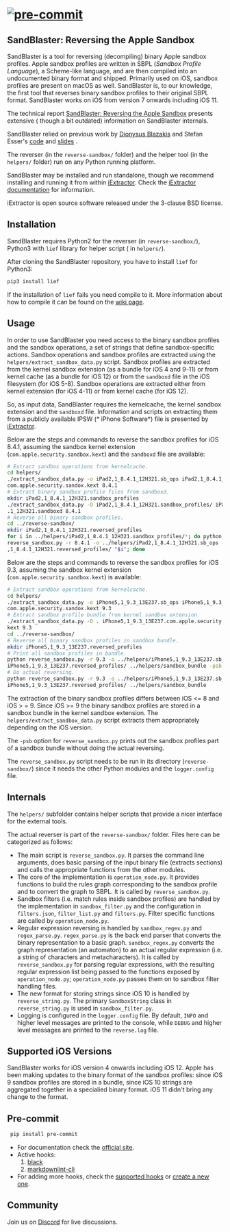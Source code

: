 # [![pre-commit](https://img.shields.io/badge/pre--commit-enabled-brightgreen?logo=pre-commit&logoColor=white)](https://github.com/pre-commit/pre-commit)

## SandBlaster: Reversing the Apple Sandbox

SandBlaster is a tool for reversing (decompiling) binary Apple sandbox profiles.
Apple sandbox profiles are written in
SBPL (*Sandbox Profile Language*), a Scheme-like language, and are then compiled
into an undocumented binary format and
shipped. Primarily used on iOS, sandbox profiles are present on macOS as well.
SandBlaster is, to our knowledge, the
first tool that reverses binary sandbox profiles to their original SBPL format.
SandBlaster works on iOS from version 7
onwards including iOS 11.

The technical
report [SandBlaster: Reversing the Apple Sandbox](https://arxiv.org/abs/1608.04303)
presents extensive (
though a bit outdated) information on SandBlaster internals.

SandBlaster relied on previous work
by [Dionysus Blazakis](https://github.com/dionthegod/XNUSandbox) and Stefan
Esser's [code](https://github.com/sektioneins/sandbox_toolkit)
and [slides](https://www.slideshare.net/i0n1c/ruxcon-2014-stefan-esser-ios8-containers-sandboxes-and-entitlements)
.

The reverser (in the `reverse-sandbox/` folder) and the helper tool (in
the `helpers/` folder) run on any Python running
platform.

SandBlaster may be installed and run standalone, though we recommend installing
and running it from
within [iExtractor](https://github.com/malus-security/iExtractor). Check
the [iExtractor documentation](https://github.com/malus-security/iExtractor/blob/master/README.md)
for information.

iExtractor is open source software released under the 3-clause BSD license.

## Installation

SandBlaster requires Python2 for the reverser (in `reverse-sandbox/`), Python3
with `lief` library for helper script (
in `helpers/`).

After cloning the SandBlaster repository, you have to install `lief` for
Python3:

```bash
pip3 install lief
```

If the installation of `lief` fails you need compile to it. More information
about how to compile it can be found on
the [wiki page](https://lief.quarkslab.com/doc/stable/compilation.html).

## Usage

In order to use SandBlaster you need access to the binary sandbox profiles and
the sandbox operations, a set of strings
that define sandbox-specific actions. Sandbox operations and sandbox profiles
are extracted using
the `helpers/extract_sandbox_data.py` script. Sandbox profiles are extracted
from the kernel sandbox extension (as a
bundle for iOS 4 and 9-11) or from kernel cache (as a bundle for iOS 12) or from
the `sandboxd` file in the iOS
filesystem (for iOS 5-8). Sandbox operations are extracted either from kernel
extension (for iOS 4-11) or from kernel
cache (for iOS 12).

So, as input data, SandBlaster requires the kernelcache, the kernel sandbox
extension and the `sandboxd` file.
Information and scripts on extracting them from a publicly available IPSW (*
iPhone Software*) file is presented
by [iExtractor](https://github.com/malus-security/iExtractor).

Below are the steps and commands to reverse the sandbox profiles for iOS 8.4.1,
assuming the sandbox kernel
extension (`com.apple.security.sandbox.kext`) and the `sandboxd` file are
available:

```bash
# Extract sandbox operations from kernelcache.
cd helpers/
./extract_sandbox_data.py -o iPad2,1_8.4.1_12H321.sb_ops iPad2,1_8.4.1_12H321.
com.apple.security.sandox.kext 8.4.1
# Extract binary sandbox profile files from sandboxd.
mkdir iPad2,1_8.4.1_12H321.sandbox_profiles
./extract_sandbox_data.py -O iPad2,1_8.4.1_12H321.sandbox_profiles/ iPad2,1_8.4
.1_12H321.sandboxd 8.4.1
# Reverse all binary sandbox profiles.
cd ../reverse-sandbox/
mkdir iPad2,1_8.4.1_12H321.reversed_profiles
for i in ../helpers/iPad2,1_8.4.1_12H321.sandbox_profiles/*; do python
reverse_sandbox.py -r 8.4.1 -o ../helpers/iPad2,1_8.4.1_12H321.sb_ops -d iPad2
,1_8.4.1_12H321.reversed_profiles/ "$i"; done
```

Below are the steps and commands to reverse the sandbox profiles for iOS 9.3,
assuming the sandbox kernel
extension (`com.apple.security.sandbox.kext`) is available:

```bash
# Extract sandbox operations from kernelcache.
cd helpers/
./extract_sandbox_data.py -o iPhone5,1_9.3_13E237.sb_ops iPhone5,1_9.3_13E237.
com.apple.security.sandox.kext 9.3
# Extract sandbox profile bundle from kernel sandbox extension.
./extract_sandbox_data.py -O . iPhone5,1_9.3_13E237.com.apple.security.sandox.
kext 9.3
cd ../reverse-sandbox/
# Reverse all binary sandbox profiles in sandbox bundle.
mkdir iPhone5,1_9.3_13E237.reversed_profiles
# Print all sandbox profiles in bundle.
python reverse_sandbox.py -r 9.3 -o ../helpers/iPhone5,1_9.3_13E237.sb_ops -d
iPhone5,1_9.3_13E237.reversed_profiles/ ../helpers/sandbox_bundle -psb
# Do actual reversing.
python reverse_sandbox.py -r 9.3 -o ../helpers/iPhone5,1_9.3_13E237.sb_ops -d
iPhone5,1_9.3_13E237.reversed_profiles/ ../helpers/sandbox_bundle
```

The extraction of the binary sandbox profiles differs between iOS <= 8 and iOS >
= 9. Since iOS >= 9 the binary sandbox
profiles are stored in a sandbox bundle in the kernel sandbox extension.
The `helpers/extract_sandbox_data.py` script
extracts them appropriately depending on the iOS version.

The `-psb` option for `reverse_sandbox.py` prints out the sandbox profiles part
of a sandbox bundle without doing the
actual reversing.

The `reverse_sandbox.py` script needs to be run in its
directory (`reverse-sandbox/`) since it needs the other Python
modules and the `logger.config` file.

## Internals

The `helpers/` subfolder contains helper scripts that provide a nicer interface
for the external tools.

The actual reverser is part of the `reverse-sandbox/` folder. Files here can be
categorized as follows:

* The main script is `reverse_sandbox.py`. It parses the command line arguments,
  does basic parsing of the input binary
  file (extracts sections) and calls the appropriate functions from the other
  modules.
* The core of the implementation is `operation_node.py`. It provides functions
  to build the rules graph corresponding to
  the sandbox profile and to convert the graph to SBPL. It is called
  by `reverse_sandbox.py`.
* Sandbox filters (i.e. match rules inside sandbox profiles) are handled by the
  implementation in `sandbox_filter.py`
  and the configuration in `filters.json`, `filter_list.py` and `filters.py`.
  Filter specific functions are called
  by `operation_node.py`.
* Regular expression reversing is handled by `sandbox_regex.py`
  and `regex_parse.py`. `regex_parse.py` is the back end
  parser that converts the binary representation to a basic
  graph. `sandbox_regex.py` converts the graph
  representation (an automaton) to an actual regular expression (i.e. a string
  of characters and metacharacters). It is
  called by `reverse_sandbox.py` for parsing regular expressions, with the
  resulting regular expression list being
  passed to the functions exposed by `operation_node.py`; `operation_node.py`
  passes them on to sandbox filter handling
  files.
* The new format for storing strings since iOS 10 is handled
  by `reverse_string.py`. The primary `SandboxString` class
  in `reverse_string.py` is used in `sandbox_filter.py`.
* Logging is configured in the `logger.config` file. By default, `INFO` and
  higher level messages are printed to the
  console, while `DEBUG` and higher level messages are printed to
  the `reverse.log` file.

## Supported iOS Versions

SandBlaster works for iOS version 4 onwards including iOS 12. Apple has been
making updates to the binary format of the
sandbox profiles: since iOS 9 sandbox profiles are stored in a bundle, since iOS
10 strings are aggregated together in a
specialied binary format. iOS 11 didn't bring any change to the format.

## Pre-commit

```bash
 pip install pre-commit
 ```

* For documentation check the [official site](https://pre-commit.com/).
* Active hooks:
    1. [black](https://github.com/psf/black)
    2. [markdownlint-cli](https://github.com/igorshubovych/markdownlint-cli)
* For adding more hooks, check
  the [supported hooks](https://pre-commit.com/hooks.html)
  or [create a new one](https://pre-commit.com/index.html#new-hooks).

## Community

Join us on [Discord](https://discord.gg/m3gjuyHYw9) for live discussions.
